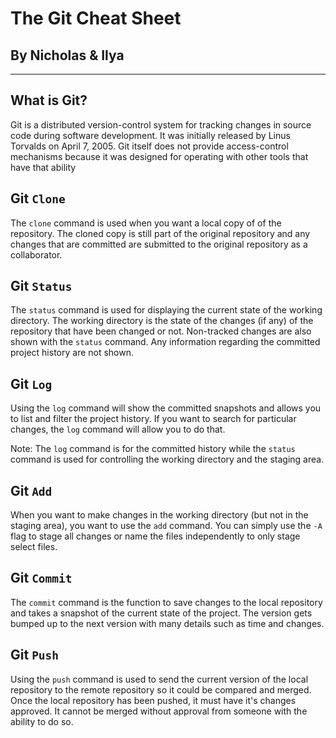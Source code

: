 # The Git Cheat Sheet
## By Nicholas & Ilya
---

## What is Git?
Git is a distributed version-control system for tracking changes in source code during software development. It was initially released by Linus Torvalds on April 7, 2005. Git itself does not provide access-control mechanisms because it was designed for operating with other tools that have that ability

## Git `Clone`
The `clone` command is used when you want a local copy of of the repository. The cloned copy is still part of the original repository and any changes that are committed are submitted to the original repository as a collaborator.

## Git `Status`
The `status` command is used for displaying the current state of the working directory. The working directory is the state of the changes (if any) of the repository that have been changed or not. Non-tracked changes are also shown with the `status` command. Any information regarding the committed project history are not shown.

## Git `Log`
Using the `log` command will show the committed snapshots and allows you to list and filter the project history. If you want to search for particular changes, the `log` command will allow you to do that.

Note: The `log` command is for the committed history while the `status` command  is used for controlling the working directory and the staging area.

## Git `Add`
When you want to make changes in the working directory (but not in the staging area), you want to use the `add` command. You can simply use the `-A` flag to stage all changes or name the files independently to only stage select files.

## Git `Commit`
The `commit` command is the function to save changes to the local repository and takes a snapshot of the current state of the project. The version gets bumped up to the next version with many details such as time and changes.

## Git `Push`
Using the `push` command is used to send the current version of the local repository to the remote repository so it could be compared and merged. Once the local repository has been pushed, it must have it's changes approved. It cannot be merged without approval from someone with the ability to do so.